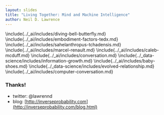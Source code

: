 ```yaml
---
layout: slides
title: "Living Together: Mind and Machine Intelligence"
author: Neil D. Lawrence
---
```

<!--  pandoc -s -S -c talks.css -t revealjs --mathjax="http://cdn.mathjax.org/mathjax/latest/MathJax.js?config=TeX-AMS-MML_HTMLorMML" -o 2017-10-06-living-together.slides.html  2017-10-06-living-together.md
-->

\include{../_ai/includes/diving-bell-butterfly.md}
\include{../_ai/includes/embodiment-factors-tedx.md}
\include{../_ai/includes/sahelanthropus-tchadensis.md}
\include{../_ai/includes/marcel-renault.md}
\include{../_ai/includes/caleb-mcduff.md}
\include{../_ai/includes/conversation.md}
\include{../_data-science/includes/information-growth.md}
\include{../_ai/includes/baby-shoes.md}
\include{../_data-science/includes/evolved-relationship.md}
\include{../_ai/includes/computer-conversation.md}


### Thanks!

* twitter: @lawrennd
* blog: [http://inverseprobability.com](http://inverseprobability.com/blog.html)


